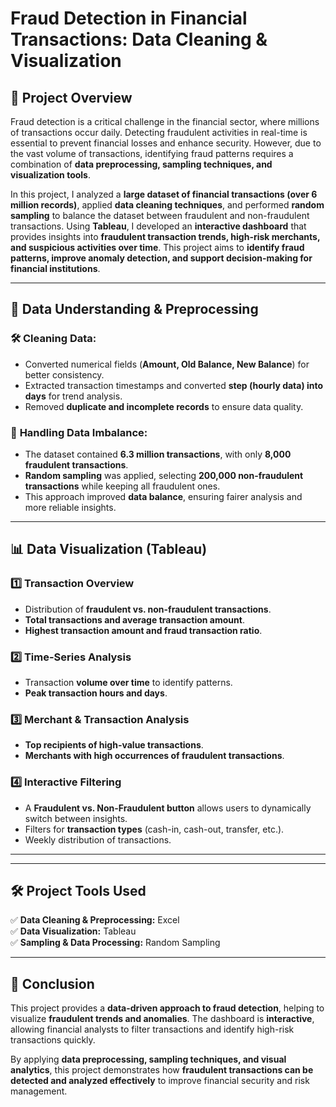 # Fraud Detection in Financial Transactions: Data Cleaning & Visualization

## 📌 Project Overview
Fraud detection is a critical challenge in the financial sector, where millions of transactions occur daily. Detecting fraudulent activities in real-time is essential to prevent financial losses and enhance security. However, due to the vast volume of transactions, identifying fraud patterns requires a combination of **data preprocessing, sampling techniques, and visualization tools**.

In this project, I analyzed a **large dataset of financial transactions (over 6 million records)**, applied **data cleaning techniques**, and performed **random sampling** to balance the dataset between fraudulent and non-fraudulent transactions. Using **Tableau**, I developed an **interactive dashboard** that provides insights into **fraudulent transaction trends, high-risk merchants, and suspicious activities over time**. This project aims to **identify fraud patterns, improve anomaly detection, and support decision-making for financial institutions**.

---
## 📂 Data Understanding & Preprocessing

### 🛠 **Cleaning Data:**
- Converted numerical fields (**Amount, Old Balance, New Balance**) for better consistency.
- Extracted transaction timestamps and converted **step (hourly data) into days** for trend analysis.
- Removed **duplicate and incomplete records** to ensure data quality.

### 🎯 **Handling Data Imbalance:**
- The dataset contained **6.3 million transactions**, with only **8,000 fraudulent transactions**.
- **Random sampling** was applied, selecting **200,000 non-fraudulent transactions** while keeping all fraudulent ones.
- This approach improved **data balance**, ensuring fairer analysis and more reliable insights.

---
## 📊 Data Visualization (Tableau)
### **1️⃣ Transaction Overview**
- Distribution of **fraudulent vs. non-fraudulent transactions**.
- **Total transactions and average transaction amount**.
- **Highest transaction amount and fraud transaction ratio**.

### **2️⃣ Time-Series Analysis**
- Transaction **volume over time** to identify patterns.
- **Peak transaction hours and days**.

### **3️⃣ Merchant & Transaction Analysis**
- **Top recipients of high-value transactions**.
- **Merchants with high occurrences of fraudulent transactions**.

### **4️⃣ Interactive Filtering**
- A **Fraudulent vs. Non-Fraudulent button** allows users to dynamically switch between insights.
- Filters for **transaction types** (cash-in, cash-out, transfer, etc.).
- Weekly distribution of transactions.

---


---
## 🛠 Project Tools Used
✅ **Data Cleaning & Preprocessing:** Excel  
✅ **Data Visualization:** Tableau  
✅ **Sampling & Data Processing:** Random Sampling  

---
## 🔎 Conclusion
This project provides a **data-driven approach to fraud detection**, helping to visualize **fraudulent trends and anomalies**. The dashboard is **interactive**, allowing financial analysts to filter transactions and identify high-risk transactions quickly.

By applying **data preprocessing, sampling techniques, and visual analytics**, this project demonstrates how **fraudulent transactions can be detected and analyzed effectively** to improve financial security and risk management.
